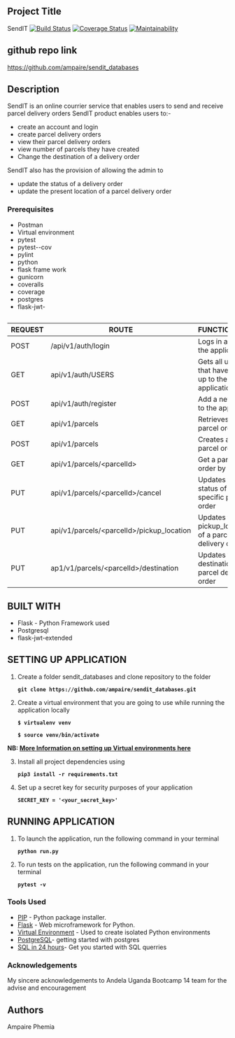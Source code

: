 ## Project Title

SendIT
[![Build Status](https://travis-ci.org/ampaire/sendit_databases.svg?branch=feature)](https://travis-ci.org/ampaire/sendit_databases)
[![Coverage Status](https://coveralls.io/repos/github/ampaire/sendit_databases/badge.svg)](https://coveralls.io/github/ampaire/sendit_databases)
[![Maintainability](https://api.codeclimate.com/v1/badges/e45ee7961a5399f8b081/maintainability)](https://codeclimate.com/github/ampaire/sendit_api/maintainability)
## github repo link
https://github.com/ampaire/sendit_databases

## Description
SendIT is an online courrier service that enables users to send and receive parcel delivery orders
SendIT product enables users to:-
*  create an account and login
*  create parcel delivery orders
*  view their parcel delivery orders
*  view number of parcels they have created
*  Change the destination of a delivery order

SendIT also has the provision of allowing the admin to
*  update the status of a delivery order
* update the present location of a parcel delivery order

### Prerequisites
 * Postman
 * Virtual environment
 * pytest
 * pytest--cov
 * pylint
 * python
 * flask frame work
 * gunicorn
 * coveralls
 * coverage
 * postgres
 * flask-jwt-

##
| REQUEST | ROUTE | FUNCTIONALITY |
| ------- | ----- | ------------- |
| POST | /api/v1/auth/login | Logs in a user to the application|
| GET | api/v1/auth/USERS | Gets all users that have signed up to the application |
| POST | api/v1/auth/register | Add a new user to the application |
| GET | api/v1/parcels | Retrieves all parcel orders|
| POST | api/v1/parcels | Creates a new parcel order |
| GET | api/v1/parcels/&lt;parcelId&gt; | Get a parcel order by id |
| PUT | api/v1/parcels/&lt;parcelId&gt;/cancel | Updates the status of a specific parcel order  |
| PUT | api/v1/parcels/&lt;parcelId&gt;/pickup_location | Updates the pickup_location of a parcel delivery order |
| PUT | ap1/v1/parcels/&lt;parcelId&gt;/destination | Updates the destination of a parcel delivery order|

## BUILT WITH

* Flask - Python Framework used
* Postgresql
* flask-jwt-extended

## SETTING UP APPLICATION

1. Create a folder sendit_databases and clone repository to the folder

    **```git clone https://github.com/ampaire/sendit_databases.git```**

2. Create a virtual environment that you are going to use while running the application locally

    **```$ virtualenv venv```**

    **```$ source venv/bin/activate```**

**NB: [More Information on setting up Virtual environments here](https://packaging.python.org/guides/installing-using-pip-and-virtualenv/)**

3. Install all project dependencies using

    **```pip3 install -r requirements.txt```**

4. Set up a secret key for security purposes of your application

    **```SECRET_KEY = '<your_secret_key>'```**

## RUNNING APPLICATION

1.  To launch the application, run the following command in your terminal

    **```python run.py```**


2. To run tests on the application, run the following command in your terminal

    **```pytest -v```**



### Tools Used

* [PIP](https://pip.pypa.io/en/stable/) - Python package installer.
* [Flask](http://flask.pocoo.org/) - Web microframework for Python.
* [Virtual Environment](https://virtualenv.pypa.io/en/stable/) - Used to create isolated Python environments
* [PostgreSQL](https://www.postgresql.org/docs/)- getting started with postgres
* [SQL in 24 hours](http://www.allitebooks.com/sql-in-24-hours-sams-teach-yourself-6th-edition/)- Get you started with SQL querries



### Acknowledgements
My sincere acknowledgements to Andela Uganda Bootcamp 14 team for the advise and encouragement
## Authors

Ampaire Phemia